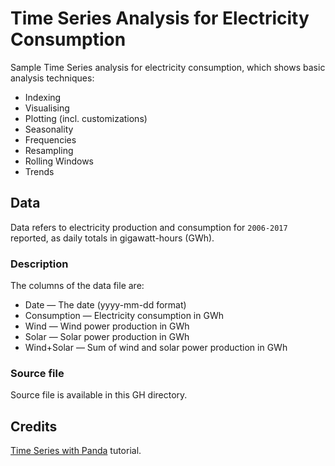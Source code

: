 # Time Series Analysis for Electricity Consumption

Sample Time Series analysis for electricity consumption, which shows basic analysis techniques:

- Indexing
- Visualising
- Plotting (incl. customizations)
- Seasonality
- Frequencies
- Resampling
- Rolling Windows
- Trends

## Data 

Data refers to electricity production and consumption for `2006-2017` reported, as daily totals in gigawatt-hours (GWh).

### Description

The columns of the data file are:

- Date — The date (yyyy-mm-dd format)
- Consumption — Electricity consumption in GWh
- Wind — Wind power production in GWh
- Solar — Solar power production in GWh
- Wind+Solar — Sum of wind and solar power production in GWh

### Source file

Source file is available in this GH directory. 

## Credits
[Time Series with Panda][time-series-panda] tutorial.





[time-series-panda]: https://www.dataquest.io/blog/tutorial-time-series-analysis-with-pandas/